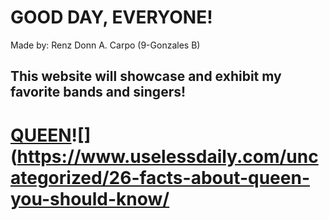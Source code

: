 # GOOD DAY, EVERYONE!
Made by: Renz Donn A. Carpo (9-Gonzales B)

This website will showcase and exhibit my favorite bands and singers!
---
# [**QUEEN**](https://open.spotify.com/artist/1dfeR4HaWDbWqFHLkxsg1d)![](https://www.uselessdaily.com/uncategorized/26-facts-about-queen-you-should-know/


